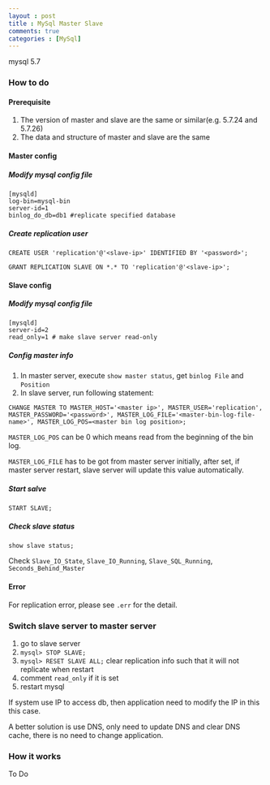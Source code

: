 ```yaml
---
layout : post
title : MySql Master Slave
comments: true
categories : [MySql]
---
```


mysql 5.7

### How to do

#### Prerequisite

1. The version of master and slave are the same or similar(e.g. 5.7.24 and 5.7.26)
2. The data and structure of master and slave are the same

#### Master config

##### Modify mysql config file

```
[mysqld]
log-bin=mysql-bin
server-id=1
binlog_do_db=db1 #replicate specified database
```

##### Create replication user

```
CREATE USER 'replication'@'<slave-ip>' IDENTIFIED BY '<password>';

GRANT REPLICATION SLAVE ON *.* TO 'replication'@'<slave-ip>';
```

#### Slave config

##### Modify mysql config file

```
[mysqld]
server-id=2
read_only=1 # make slave server read-only
```

##### Config master info

1. In master server, execute `show master status`, get `binlog File` and `Position`
2. In slave server, run following statement:

```
CHANGE MASTER TO MASTER_HOST='<master ip>', MASTER_USER='replication', MASTER_PASSWORD='<password>', MASTER_LOG_FILE='<master-bin-log-file-name>', MASTER_LOG_POS=<master bin log position>;
```

`MASTER_LOG_POS` can be 0 which means read from the beginning of the bin log.

`MASTER_LOG_FILE` has to be got from master server initially, after set, if master server restart, slave server will update this value
automatically.

##### Start salve

```
START SLAVE;
```

##### Check slave status

```
show slave status;
```

Check `Slave_IO_State`, `Slave_IO_Running`, `Slave_SQL_Running`, `Seconds_Behind_Master`

#### Error

For replication error, please see `.err` for the detail.

### Switch slave server to master server

1. go to slave server
2. `mysql> STOP SLAVE;`
3. `mysql> RESET SLAVE ALL;` clear replication info such that it will not replicate when restart
4. comment `read_only` if it is set
5. restart mysql

If system use IP to access db, then application need to modify the IP in this this case.

A better solution is use DNS, only need to update DNS and clear DNS cache, there is no need to change application.

### How it works

To Do
